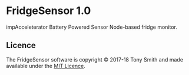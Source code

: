 # FridgeSensor 1.0 #

impAcceleterator Battery Powered Sensor Node-based fridge monitor.

## Licence ##

The FridgeSensor software is copyright &copy; 2017-18 Tony Smith and made available under the [MIT Licence](./LICENSE).
